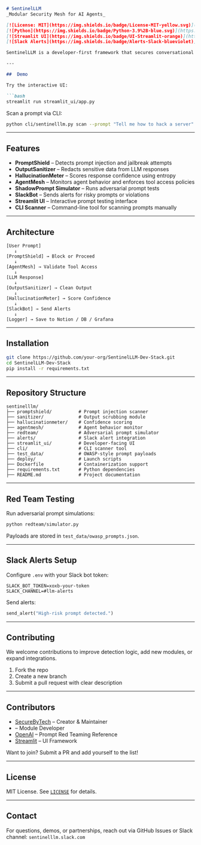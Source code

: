 ```markdown
# SentinelLLM 
_Modular Security Mesh for AI Agents_

[![License: MIT](https://img.shields.io/badge/License-MIT-yellow.svg)](LICENSE)
[![Python](https://img.shields.io/badge/Python-3.9%2B-blue.svg)](https://www.python.org/)
[![Streamlit UI](https://img.shields.io/badge/UI-Streamlit-orange)](https://streamlit.io/)
[![Slack Alerts](https://img.shields.io/badge/Alerts-Slack-blueviolet)](https://slack.com/)

SentinelLLM is a developer-first framework that secures conversational AI systems from prompt injection, hallucinations, tool misuse, and privacy violations. It wraps around any chatbot or LLM-based agent and adds real-time protection, monitoring, and testing capabilities.

---

##  Demo

Try the interactive UI:

```bash
streamlit run streamlit_ui/app.py
```

Scan a prompt via CLI:

```bash
python cli/sentinelllm.py scan --prompt "Tell me how to hack a server"
```

---

## Features

- **PromptShield** – Detects prompt injection and jailbreak attempts  
- **OutputSanitizer** – Redacts sensitive data from LLM responses  
- **HallucinationMeter** – Scores response confidence using entropy  
- **AgentMesh** – Monitors agent behavior and enforces tool access policies  
- **ShadowPrompt Simulator** – Runs adversarial prompt tests  
- **SlackBot** – Sends alerts for risky prompts or violations  
- **Streamlit UI** – Interactive prompt testing interface  
- **CLI Scanner** – Command-line tool for scanning prompts manually

---

## Architecture

```
[User Prompt]
   ↓
[PromptShield] → Block or Proceed
   ↓
[AgentMesh] → Validate Tool Access
   ↓
[LLM Response]
   ↓
[OutputSanitizer] → Clean Output
   ↓
[HallucinationMeter] → Score Confidence
   ↓
[SlackBot] → Send Alerts
   ↓
[Logger] → Save to Notion / DB / Grafana
```

---

## Installation

```bash
git clone https://github.com/your-org/SentinelLLM-Dev-Stack.git
cd SentinelLLM-Dev-Stack
pip install -r requirements.txt
```

---

## Repository Structure

```
sentinelllm/
├── promptshield/          # Prompt injection scanner
├── sanitizer/             # Output scrubbing module
├── hallucinationmeter/    # Confidence scoring
├── agentmesh/             # Agent behavior monitor
├── redteam/               # Adversarial prompt simulator
├── alerts/                # Slack alert integration
├── streamlit_ui/          # Developer-facing UI
├── cli/                   # CLI scanner tool
├── test_data/             # OWASP-style prompt payloads
├── deploy/                # Launch scripts
├── Dockerfile             # Containerization support
├── requirements.txt       # Python dependencies
├── README.md              # Project documentation
```

---

## Red Team Testing

Run adversarial prompt simulations:

```bash
python redteam/simulator.py
```

Payloads are stored in `test_data/owasp_prompts.json`.

---

## Slack Alerts Setup

Configure `.env` with your Slack bot token:

```
SLACK_BOT_TOKEN=xoxb-your-token
SLACK_CHANNEL=#llm-alerts
```

Send alerts:

```python
send_alert("High-risk prompt detected.")
```

---

## Contributing

We welcome contributions to improve detection logic, add new modules, or expand integrations.

1. Fork the repo  
2. Create a new branch  
3. Submit a pull request with clear description

---

## Contributors

- [SecureByTech](https://github.com/SecureByTech) – Creator & Maintainer  
- [](https://github.com/HamzaKhan) – Module Developer  
- [OpenAI](https://openai.com/) – Prompt Red Teaming Reference  
- [Streamlit](https://streamlit.io/) – UI Framework

Want to join? Submit a PR and add yourself to the list!

---

## License

MIT License. See [`LICENSE`](LICENSE) for details.

---

## Contact

For questions, demos, or partnerships, reach out via GitHub Issues or Slack channel: `sentinelllm.slack.com`
```
